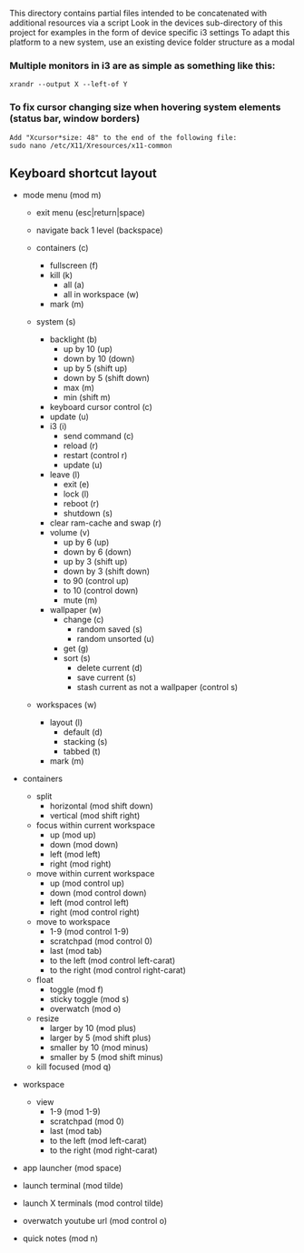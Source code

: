 This directory contains partial files intended to be concatenated with additional resources via a script
Look in the devices sub-directory of this project for examples in the form of device specific i3 settings
To adapt this platform to a new system, use an existing device folder structure as a modal


### Multiple monitors in i3 are as simple as something like this:
```
xrandr --output X --left-of Y
```


### To fix cursor changing size when hovering system elements (status bar, window borders)
```
Add "Xcursor*size: 48" to the end of the following file:
sudo nano /etc/X11/Xresources/x11-common
```

## Keyboard shortcut layout

* mode menu (mod m)
	* exit menu (esc|return|space)
	* navigate back 1 level (backspace)

	* containers (c)
		* fullscreen (f)
		* kill (k)
			* all (a)
			* all in workspace (w)
		* mark (m)

	* system (s)
		* backlight (b)
			* up by 10 (up)
			* down by 10 (down)
			* up by 5 (shift up)
			* down by 5 (shift down)
			* max (m)
			* min (shift m)
		* keyboard cursor control (c)
		* update (u)
		* i3 (i)
			* send command (c)
			* reload (r)
			* restart (control r)
			* update (u)
		* leave (l)
			* exit (e)
			* lock (l)
			* reboot (r)
			* shutdown (s)
		* clear ram-cache and swap (r)
		* volume (v)
			* up by 6 (up)
			* down by 6 (down)
			* up by 3 (shift up)
			* down by 3 (shift down)
			* to 90 (control up)
			* to 10 (control down)
			* mute (m)
		* wallpaper (w)
			* change (c)
				* random saved (s)
				* random unsorted (u)
			* get (g)
			* sort (s)
				* delete current (d)
				* save current (s)
				* stash current as not a wallpaper (control s)

	* workspaces (w)
		* layout (l)
			* default (d)
			* stacking (s)
			* tabbed (t)
		* mark (m)


* containers
	* split
		* horizontal (mod shift down)
		* vertical (mod shift right)
	* focus within current workspace
		* up (mod up)
		* down (mod down)
		* left (mod left)
		* right (mod right)
	* move within current workspace
		* up (mod control up)
		* down (mod control down)
		* left (mod control left)
		* right (mod control right)
	* move to workspace
		* 1-9 (mod control 1-9)
		* scratchpad (mod control 0)
		* last (mod tab)
		* to the left (mod control left-carat)
		* to the right (mod control right-carat)
	* float
		* toggle (mod f)
		* sticky toggle (mod s)
		* overwatch (mod o)
	* resize
		* larger by 10 (mod plus)
		* larger by 5 (mod shift plus)
		* smaller by 10 (mod minus)
		* smaller by 5 (mod shift minus)
	* kill focused (mod q)

* workspace
	* view
		* 1-9 (mod 1-9)
		* scratchpad (mod 0)
		* last (mod tab)
		* to the left (mod left-carat)
		* to the right (mod right-carat)


* app launcher (mod space)

* launch terminal (mod tilde)

* launch X terminals (mod control tilde)

* overwatch youtube url (mod control o)

* quick notes (mod n)